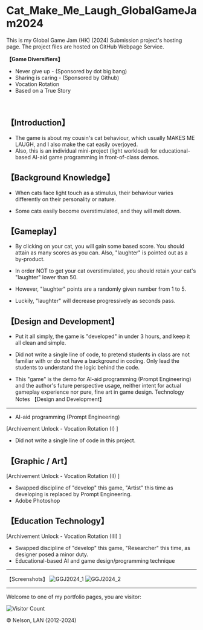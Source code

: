 # Cat_Make_Me_Laugh_GlobalGameJam2024
This is my Global Game Jam (HK) (2024) Submission project's hosting page. The project files are hosted on GitHub Webpage Service.

**【Game Diversifiers】**
- Never give up - (Sponsored by dot big bang)
- Sharing is caring - (Sponsored by Github)
- Vocation Rotation
- Based on a True Story

<br>

【Introduction】
----------------------------
- The game is about my cousin's cat behaviour, which usually MAKES ME LAUGH, and I also make the cat easily overjoyed.
- Also, this is an individual mini-project (light workload) for educational-based AI-aid game programming in front-of-class demos.

【Background Knowledge】
----------------------------
- When cats face light touch as a stimulus, their behaviour varies differently on their personality or nature.

- Some cats easily become overstimulated, and they will melt down.

【Gameplay】
----------------------------
- By clicking on your cat, you will gain some based score. You should attain as many scores as you can. Also, "laughter" is pointed out as a by-product.

- In order NOT to get your cat overstimulated, you should retain your cat's "laughter" lower than 50.

- However, "laughter" points are a randomly given number from 1 to 5.

- Luckily, "laughter" will decrease progressively as seconds pass.

【Design and Development】
----------------------------
- Put it all simply, the game is "developed" in under 3 hours, and keep it all clean and simple.

- Did not write a single line of code, to pretend students in class are not familiar with or do not have a background in coding. Only lead the students to understand the logic behind the code.

- This "game" is the demo for AI-aid programming (Prompt Engineering) and the author's future perspective usage, neither intent for actual gameplay experience nor pure, fine art in game design.
Technology Notes
【Design and Development】
----------------------------
- AI-aid programming (Prompt Engineering)

[Archivement Unlock - Vocation Rotation (I) ]
- Did not write a single line of code in this project.

【Graphic / Art】
----------------------------
[Archivement Unlock - Vocation Rotation (II) ]

- Swapped discipline of "develop" this game, "Artist" this time as developing is replaced by Prompt Engineering.
- Adobe Photoshop

【Education Technology】
----------------------------
[Archivement Unlock - Vocation Rotation (III) ]
- Swapped discipline of "develop" this game, "Researcher" this time, as designer posed a minor duty.
- Educational-based AI and game design/programming technique

----------
【Screenshots】
![GGJ2024_1](https://github.com/nelsonlan01/Cat_Make_Me_Laugh_GlobalGameJam2024/assets/24426550/a53d4185-523c-4fad-8624-e91aeca13252)
![GGJ2024_2](https://github.com/nelsonlan01/Cat_Make_Me_Laugh_GlobalGameJam2024/assets/24426550/e1769b21-930d-4444-b91c-7491d2745dbd)

----------

Welcome to one of my portfolio pages, you are visitor:

![Visitor Count](https://profile-counter.glitch.me/nelsonlan01/count.svg)

© Nelson, LAN (2012-2024)
